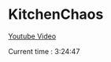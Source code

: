 # KitchenChaos

[Youtube Video](https://www.youtube.com/watch?v=AmGSEH7QcDg&t=3293s)

Current time : 3:24:47
